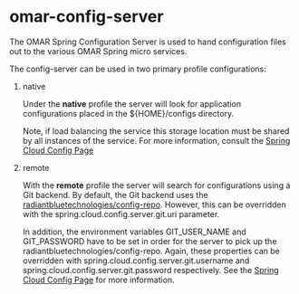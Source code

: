 # omar-config-server

The OMAR Spring Configuration Server is used to hand configuration files out to the various OMAR Spring micro services.

The config-server can be used in two primary profile configurations:
1. native

   Under the **native** profile the server will look for application configurations placed in the ${HOME}/configs directory.

   Note, if load balancing the service this storage location must be shared by all instances of the service. For more information, consult the [Spring Cloud Config Page](https://cloud.spring.io/spring-cloud-config/spring-cloud-config.html)
2. remote

   With the **remote** profile the server will search for configurations using a Git backend. By default, the Git backend uses the [radiantbluetechnologies/config-repo](https://github.com/radiantbluetechnologies/config-repo). However, this can be overridden with the spring.cloud.config.server.git.uri parameter.

   In addition, the environment variables GIT_USER_NAME and GIT_PASSWORD have to be set in order for the server to pick up the radiantbluetechnologies/config-repo. Again, these properties can be overridden with spring.cloud.config.server.git.username and spring.cloud.config.server.git.password respectively. See the [Spring Cloud Config Page](https://cloud.spring.io/spring-cloud-config/spring-cloud-config.html) for more information.
